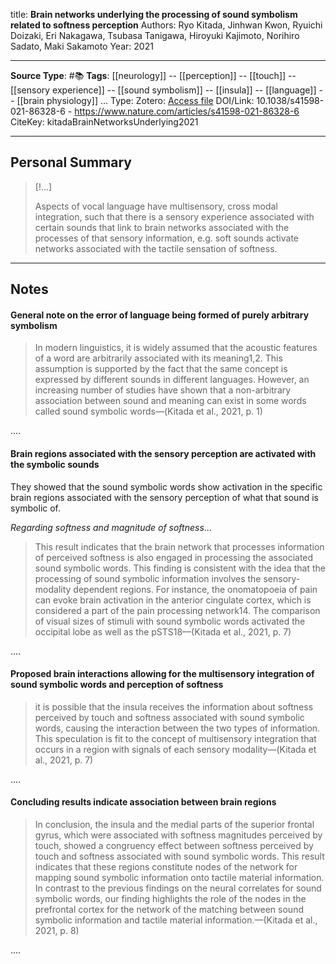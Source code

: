 title: **Brain networks underlying the processing of sound symbolism related to softness perception**
Authors: Ryo Kitada, Jinhwan Kwon, Ryuichi Doizaki, Eri Nakagawa, Tsubasa Tanigawa, Hiroyuki Kajimoto, Norihiro Sadato, Maki Sakamoto
Year: 2021

****
**Source Type**: #📚
**Tags**: [[neurology]] -- [[perception]] -- [[touch]] -- [[sensory experience]] -- [[sound symbolism]] -- [[insula]] -- [[language]] -- [[brain physiology]] 
...
Type: 
Zotero: [Access file](zotero://select/items/@kitadaBrainNetworksUnderlying2021)
DOI/Link: 10.1038/s41598-021-86328-6 - https://www.nature.com/articles/s41598-021-86328-6
CiteKey: kitadaBrainNetworksUnderlying2021 
*****

## Personal Summary

>[!...]
>
>Aspects of vocal language have multisensory, cross modal integration, such that there is a sensory experience associated with certain sounds that link to brain networks associated with the processes of that sensory information, e.g. soft sounds activate networks associated with the tactile sensation of softness.

*****

## Notes

#### General note on the error of language being formed of purely arbitrary symbolism

> In modern linguistics, it is widely assumed that the acoustic features of a word are arbitrarily associated with its meaning1,2. This assumption is supported by the fact that the same concept is expressed by different sounds in different languages. However, an increasing number of studies have shown that a non-arbitrary association between sound and meaning can exist in some words called sound symbolic words—(Kitada et al., 2021, p. 1)

  
....  

#### Brain regions associated with the sensory perception are activated with the symbolic sounds

They showed that the sound symbolic words show activation in the specific brain regions associated with the sensory perception of what that sound is symbolic of.

*Regarding softness and magnitude of softness*...

> This result indicates that the brain network that processes information of perceived softness is also engaged in processing the associated sound symbolic words. This finding is consistent with the idea that the processing of sound symbolic information involves the sensory-modality dependent regions. For instance, the onomatopoeia of pain can evoke brain activation in the anterior cingulate cortex, which is considered a part of the pain processing network14. The comparison of visual sizes of stimuli with sound symbolic words activated the occipital lobe as well as the pSTS18—(Kitada et al., 2021, p. 7)
  
....  

#### Proposed brain interactions allowing for the multisensory integration of sound symbolic words and perception of softness

> it is possible that the insula receives the information about softness perceived by touch and softness associated with sound symbolic words, causing the interaction between the two types of information. This speculation is fit to the concept of multisensory integration that occurs in a region with signals of each sensory modality—(Kitada et al., 2021, p. 7)

  
....  

#### Concluding results indicate association between brain regions


> In conclusion, the insula and the medial parts of the superior frontal gyrus, which were associated with softness magnitudes perceived by touch, showed a congruency effect between softness perceived by touch and softness associated with sound symbolic words. This result indicates that these regions constitute nodes of the network for mapping sound symbolic information onto tactile material information. In contrast to the previous findings on the neural correlates for sound symbolic words, our finding highlights the role of the nodes in the prefrontal cortex for the network of the matching between sound symbolic information and tactile material information.—(Kitada et al., 2021, p. 8)

  
....